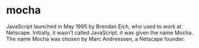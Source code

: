 # mocha
JavaScript launched in May 1995 by Brendan Eich, who used to work at Netscape. Initially, it wasn't called JavaScript.
it was given the name Mocha. The name Mocha was chosen by Marc Andreessen, a Netscape founder.


